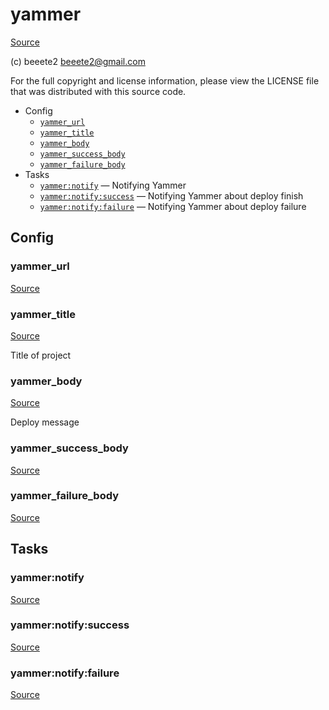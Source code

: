 <!-- DO NOT EDIT THIS FILE! -->
<!-- Instead edit contrib/yammer.php -->
<!-- Then run bin/docgen -->

# yammer

[Source](/contrib/yammer.php)

(c) beeete2 <beeete2@gmail.com>

For the full copyright and license information, please view the LICENSE
file that was distributed with this source code.


* Config
  * [`yammer_url`](#yammer_url)
  * [`yammer_title`](#yammer_title)
  * [`yammer_body`](#yammer_body)
  * [`yammer_success_body`](#yammer_success_body)
  * [`yammer_failure_body`](#yammer_failure_body)
* Tasks
  * [`yammer:notify`](#yammer:notify) — Notifying Yammer
  * [`yammer:notify:success`](#yammer:notify:success) — Notifying Yammer about deploy finish
  * [`yammer:notify:failure`](#yammer:notify:failure) — Notifying Yammer about deploy failure

## Config
### yammer_url
[Source](/contrib/yammer.php#L12)



### yammer_title
[Source](/contrib/yammer.php#L15)

Title of project

### yammer_body
[Source](/contrib/yammer.php#L20)

Deploy message

### yammer_success_body
[Source](/contrib/yammer.php#L21)



### yammer_failure_body
[Source](/contrib/yammer.php#L22)




## Tasks
### yammer:notify
[Source](/contrib/yammer.php#L25)



### yammer:notify:success
[Source](/contrib/yammer.php#L45)



### yammer:notify:failure
[Source](/contrib/yammer.php#L65)



